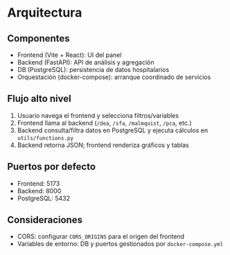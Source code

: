 # Arquitectura

## Componentes
- Frontend (Vite + React): UI del panel
- Backend (FastAPI): API de análisis y agregación
- DB (PostgreSQL): persistencia de datos hospitalarios
- Orquestación (docker-compose): arranque coordinado de servicios

## Flujo alto nivel
1. Usuario navega el frontend y selecciona filtros/variables
2. Frontend llama al backend (`/dea`, `/sfa`, `/malmquist`, `/pca`, etc.)
3. Backend consulta/filtra datos en PostgreSQL y ejecuta cálculos en `utils/functions.py`
4. Backend retorna JSON; frontend renderiza gráficos y tablas

## Puertos por defecto
- Frontend: 5173
- Backend: 8000
- PostgreSQL: 5432

## Consideraciones
- CORS: configurar `CORS_ORIGINS` para el origen del frontend
- Variables de entorno: DB y puertos gestionados por `docker-compose.yml`
